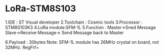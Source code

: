 # LoRa-STM8S103

1.IDE       : ST Visual developer
2.Toolchain : Cosmic tools
3.Processor : STM8S103K3
4.LoRa module:SFM-1L
5.Function  : Master->Sned Message
              Slave->Receive Message-> Send Message back to Master
              
6.Payload   : 30bytes
Note: SFM-1L module has 26MHz crystal on board, not 32MHz. RegFrf= 
  #
